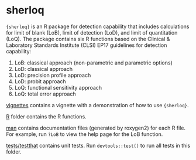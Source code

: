 
# sherloq

<!-- badges: start -->
<!-- badges: end -->

`{sherloq}` is an R package for detection capability that includes calculations for limit of blank (LoB), limit of detection (LoD), and limit of quantitation (LoQ). The package contains six R functions based on the Clinical & Laboratory Standards Institute (CLSI) EP17 guidelines for detection capability:

1. LoB: classical approach (non-parametric and parametric options)
2. LoD: classical approach
3. LoD: precision profile approach
4. LoD: probit approach
5. LoQ: functional sensitivity approach
6. LoQ: total error approach



[vignettes](vignettes) contains a vignette with a demonstration of how to use `{sherloq}`.

[R](R) folder contains the R functions.

[man](man) contains documentation files (generated by roxygen2) for each R file. For example, run `?LoB` to view the help page for the LoB function.

[tests/testthat](test/testthat) contains unit tests. Run `devtools::test()` to run all tests in this folder.



